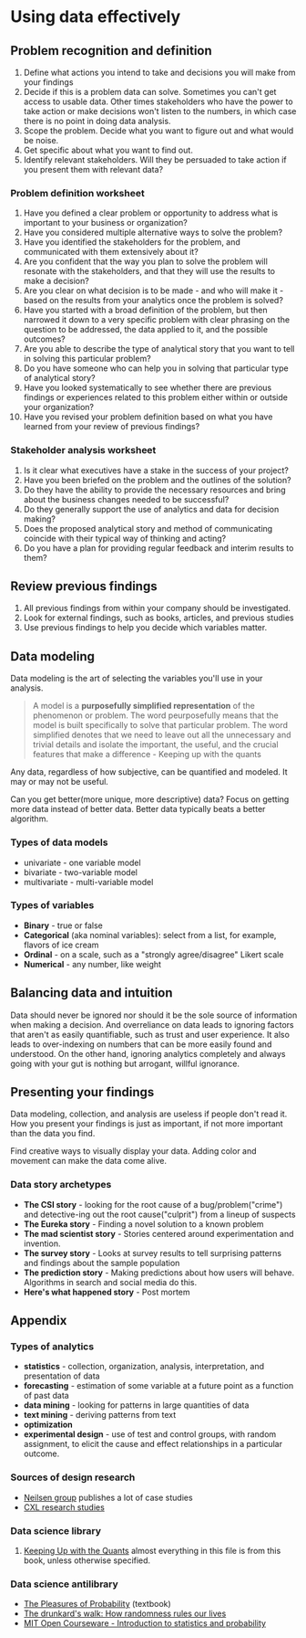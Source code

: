 # Using data effectively

## Problem recognition and definition 

1. Define what actions you intend to take and decisions you will make from your findings
2. Decide if this is a problem data can solve. Sometimes you can't get access to usable data. Other times stakeholders who have the power to take action or make decisions won't listen to the numbers, in which case there is no point in doing data analysis.
3. Scope the problem. Decide what you want to figure out and what would be noise.
4. Get specific about what you want to find out. 
5. Identify relevant stakeholders. Will they be persuaded to take action if you present them with relevant data? 

### Problem definition worksheet
1. Have you defined a clear problem or opportunity to address what is important to your business or organization? 
2. Have you considered multiple alternative ways to solve the problem? 
3. Have you identified the stakeholders for the problem, and communicated with them extensively about it? 
4. Are you confident that the way you plan to solve the problem will resonate with the stakeholders, and that they will use the results to make a decision? 
5. Are you clear on what decision is to be made - and who will make it - based on the results from your analytics once the problem is solved? 
6. Have you started with a broad definition of the problem, but then narrowed it down to a very specific problem with clear phrasing on the question to be addressed, the data applied to it, and the possible outcomes? 
7. Are you able to describe the type of analytical story that you want to tell in solving this particular problem? 
8. Do you have someone who can help you in solving that particular type of analytical story? 
9. Have you looked systematically to see whether there are previous findings or experiences related to this problem either within or outside your organization? 
10. Have you revised your problem definition based on what you have learned from your review of previous findings? 

### Stakeholder analysis worksheet
1. Is it clear what executives have a stake in the success of your project? 
2. Have you been briefed on the problem and the outlines of the solution? 
3. Do they have the ability to provide the necessary resources and bring about the business changes needed to be successful?
4. Do they generally support the use of analytics and data for decision making? 
5. Does the proposed analytical story and method of communicating coincide with their typical way of thinking and acting? 
6. Do you have a plan for providing regular feedback and interim results to them?

## Review previous findings

1. All previous findings from within your company should be investigated. 
2. Look for external findings, such as books, articles, and previous studies
3. Use previous findings to help you decide which variables matter. 

## Data modeling 
Data modeling is the art of selecting the variables you'll use in your analysis.

> A model is a **purposefully simplified representation** of the phenomenon or problem. The word peurposefully means that the model is built specifically to solve that particular problem. The word simplified denotes that we need to leave out all the unnecessary and trivial details and isolate the important, the useful, and the crucial features that make a difference - Keeping up with the quants

Any data, regardless of how subjective, can be quantified and modeled. It may or may not be useful.

Can you get better(more unique, more descriptive) data? Focus on getting more data instead of better data. Better data typically beats a better algorithm.

### Types of data models

* univariate - one variable model 
* bivariate - two-variable model 
* multivariate - multi-variable model 

### Types of variables

* **Binary** - true or false
* **Categorical** (aka nominal variables): select from a list, for example, flavors of ice cream
* **Ordinal** - on a scale, such as a "strongly agree/disagree" Likert scale
* **Numerical** - any number, like weight  

## Balancing data and intuition 
Data should never be ignored nor should it be the sole source of information when making a decision. And overreliance on data leads to ignoring factors that aren't as easily quantifiable, such as trust and user experience. It also leads to over-indexing on numbers that can be more easily found and understood. On the other hand, ignoring analytics completely and always going with your gut is nothing but arrogant, willful ignorance.

## Presenting your findings

Data modeling, collection, and analysis are useless if people don't read it. How you present your findings is just as important, if not more important than the data you find. 

Find creative ways to visually display your data. Adding color and movement can make the data come alive. 


### Data story archetypes
* **The CSI story** - looking for the root cause of a bug/problem("crime") and detective-ing out the root cause("culprit") from a lineup of suspects
* **The Eureka story** - Finding a novel solution to a known problem 
* **The mad scientist story** - Stories centered around experimentation and invention. 
* **The survey story** - Looks at survey results to tell surprising patterns and findings about the sample population 
* **The prediction story** - Making predictions about how users will behave. Algorithms in search and social media do this. 
* **Here's what happened story** - Post mortem

## Appendix

### Types of analytics

- **statistics** - collection, organization, analysis, interpretation, and presentation of data 
- **forecasting** - estimation of some variable at a future point as a function of past data
- **data mining** - looking for patterns in large quantities of data 
- **text mining** - deriving patterns from text
- **optimization** 
- **experimental design** - use of test and control groups, with random assignment, to elicit the cause and effect relationships in a particular outcome. 

### Sources of design research 

* [Neilsen group](www.nngroup.com) publishes a lot of case studies 
* [CXL research studies](https://cxl.com/research-studies/)

### Data science library 
1. [Keeping Up with the Quants](https://www.amazon.com/Keeping-Up-Quants-Understanding-Analytics/dp/142218725X) almost everything in this file is from this book, unless otherwise specified.

### Data science antilibrary
* [The Pleasures of Probability](https://www.amazon.com/Pleasures-Probability-Undergraduate-Texts-Mathematics/dp/038794415X) (textbook)
* [The drunkard's walk: How randomness rules our lives](https://www.amazon.com/Drunkards-Walk-Randomness-Rules-Lives/dp/0307275175) 
* [MIT Open Courseware - Introduction to statistics and probability](https://ocw.mit.edu/courses/18-05-introduction-to-probability-and-statistics-spring-2022/) 

